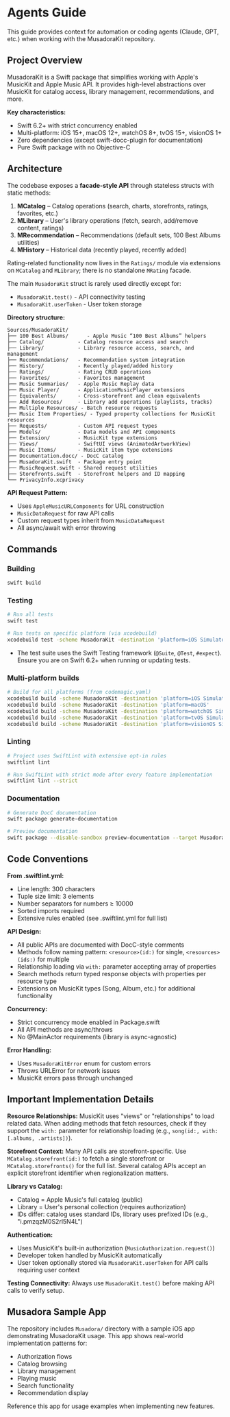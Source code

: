 # Agents Guide

This guide provides context for automation or coding agents (Claude, GPT, etc.) when working with the MusadoraKit repository.

## Project Overview

MusadoraKit is a Swift package that simplifies working with Apple's MusicKit and Apple Music API. It provides high-level abstractions over MusicKit for catalog access, library management, recommendations, and more.

**Key characteristics:**
- Swift 6.2+ with strict concurrency enabled
- Multi-platform: iOS 15+, macOS 12+, watchOS 8+, tvOS 15+, visionOS 1+
- Zero dependencies (except swift-docc-plugin for documentation)
- Pure Swift package with no Objective-C

## Architecture

The codebase exposes a **facade-style API** through stateless structs with static methods:

1. **MCatalog** – Catalog operations (search, charts, storefronts, ratings, favorites, etc.)
2. **MLibrary** – User's library operations (fetch, search, add/remove content, ratings)
3. **MRecommendation** – Recommendations (default sets, 100 Best Albums utilities)
4. **MHistory** – Historical data (recently played, recently added)

Rating-related functionality now lives in the `Ratings/` module via extensions on `MCatalog` and `MLibrary`; there is no standalone `MRating` facade.

The main `MusadoraKit` struct is rarely used directly except for:
- `MusadoraKit.test()` - API connectivity testing
- `MusadoraKit.userToken` - User token storage

**Directory structure:**
```
Sources/MusadoraKit/
├── 100 Best Albums/      - Apple Music “100 Best Albums” helpers
├── Catalog/           - Catalog resource access and search
├── Library/           - Library resource access, search, and management
├── Recommendations/   - Recommendation system integration
├── History/           - Recently played/added history
├── Ratings/           - Rating CRUD operations
├── Favorites/         - Favorites management
├── Music Summaries/   - Apple Music Replay data
├── Music Player/      - ApplicationMusicPlayer extensions
├── Equivalents/       - Cross-storefront and clean equivalents
├── Add Resources/     - Library add operations (playlists, tracks)
├── Multiple Resources/ - Batch resource requests
├── Music Item Properties/ - Typed property collections for MusicKit resources
├── Requests/          - Custom API request types
├── Models/            - Data models and API components
├── Extension/         - MusicKit type extensions
├── Views/             - SwiftUI views (AnimatedArtworkView)
├── Music Items/       - MusicKit item type extensions
├── Documentation.docc/ - DocC catalog
├── MusadoraKit.swift  - Package entry point
├── MusicRequest.swift - Shared request utilities
├── Storefronts.swift  - Storefront helpers and ID mapping
└── PrivacyInfo.xcprivacy
```

**API Request Pattern:**
- Uses `AppleMusicURLComponents` for URL construction
- `MusicDataRequest` for raw API calls
- Custom request types inherit from `MusicDataRequest`
- All async/await with error throwing

## Commands

### Building
```bash
swift build
```

### Testing
```bash
# Run all tests
swift test

# Run tests on specific platform (via xcodebuild)
xcodebuild test -scheme MusadoraKit -destination 'platform=iOS Simulator,name=iPhone 17'
```

- The test suite uses the Swift Testing framework (`@Suite`, `@Test`, `#expect`). Ensure you are on Swift 6.2+ when running or updating tests.

### Multi-platform builds
```bash
# Build for all platforms (from codemagic.yaml)
xcodebuild build -scheme MusadoraKit -destination 'platform=iOS Simulator,name=iPhone 17'
xcodebuild build -scheme MusadoraKit -destination 'platform=macOS'
xcodebuild build -scheme MusadoraKit -destination 'platform=watchOS Simulator,name=Apple Watch Ultra 2 (49mm)'
xcodebuild build -scheme MusadoraKit -destination 'platform=tvOS Simulator,name=Apple TV 4K (3rd generation)'
xcodebuild build -scheme MusadoraKit -destination 'platform=visionOS Simulator,name=Apple Vision Pro'
```

### Linting
```bash
# Project uses SwiftLint with extensive opt-in rules
swiftlint lint

# Run SwiftLint with strict mode after every feature implementation
swiftlint lint --strict
```

### Documentation
```bash
# Generate DocC documentation
swift package generate-documentation

# Preview documentation
swift package --disable-sandbox preview-documentation --target MusadoraKit
```

## Code Conventions

**From .swiftlint.yml:**
- Line length: 300 characters
- Tuple size limit: 3 elements
- Number separators for numbers ≥ 10000
- Sorted imports required
- Extensive rules enabled (see .swiftlint.yml for full list)

**API Design:**
- All public APIs are documented with DocC-style comments
- Methods follow naming pattern: `<resource>(id:)` for single, `<resources>(ids:)` for multiple
- Relationship loading via `with:` parameter accepting array of properties
- Search methods return typed response objects with properties per resource type
- Extensions on MusicKit types (Song, Album, etc.) for additional functionality

**Concurrency:**
- Strict concurrency mode enabled in Package.swift
- All API methods are async/throws
- No @MainActor requirements (library is async-agnostic)

**Error Handling:**
- Uses `MusadoraKitError` enum for custom errors
- Throws URLError for network issues
- MusicKit errors pass through unchanged

## Important Implementation Details

**Resource Relationships:**
MusicKit uses "views" or "relationships" to load related data. When adding methods that fetch resources, check if they support the `with:` parameter for relationship loading (e.g., `song(id:, with: [.albums, .artists])`).

**Storefront Context:**
Many API calls are storefront-specific. Use `MCatalog.storefront(id:)` to fetch a single storefront or `MCatalog.storefronts()` for the full list. Several catalog APIs accept an explicit storefront identifier when regionalization matters.

**Library vs Catalog:**
- Catalog = Apple Music's full catalog (public)
- Library = User's personal collection (requires authorization)
- IDs differ: catalog uses standard IDs, library uses prefixed IDs (e.g., "i.pmzqzM0S2rl5N4L")

**Authentication:**
- Uses MusicKit's built-in authorization (`MusicAuthorization.request()`)
- Developer token handled by MusicKit automatically
- User token optionally stored via `MusadoraKit.userToken` for API calls requiring user context

**Testing Connectivity:**
Always use `MusadoraKit.test()` before making API calls to verify setup.

## Musadora Sample App

The repository includes `Musadora/` directory with a sample iOS app demonstrating MusadoraKit usage. This app shows real-world implementation patterns for:
- Authorization flows
- Catalog browsing
- Library management
- Playing music
- Search functionality
- Recommendation display

Reference this app for usage examples when implementing new features.
